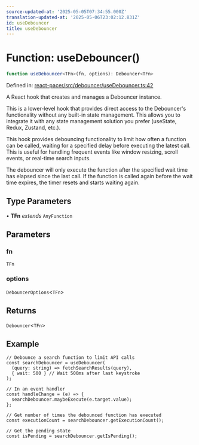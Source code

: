 ```yaml
---
source-updated-at: '2025-05-05T07:34:55.000Z'
translation-updated-at: '2025-05-06T23:02:12.831Z'
id: useDebouncer
title: useDebouncer
---
```


<!-- DO NOT EDIT: this page is autogenerated from the type comments -->

# Function: useDebouncer()

```ts
function useDebouncer<TFn>(fn, options): Debouncer<TFn>
```

Defined in: [react-pacer/src/debouncer/useDebouncer.ts:42](https://github.com/TanStack/pacer/blob/main/packages/react-pacer/src/debouncer/useDebouncer.ts#L42)

A React hook that creates and manages a Debouncer instance.

This is a lower-level hook that provides direct access to the Debouncer's functionality without
any built-in state management. This allows you to integrate it with any state management solution
you prefer (useState, Redux, Zustand, etc.).

This hook provides debouncing functionality to limit how often a function can be called,
waiting for a specified delay before executing the latest call. This is useful for handling
frequent events like window resizing, scroll events, or real-time search inputs.

The debouncer will only execute the function after the specified wait time has elapsed
since the last call. If the function is called again before the wait time expires, the
timer resets and starts waiting again.

## Type Parameters

• **TFn** *extends* `AnyFunction`

## Parameters

### fn

`TFn`

### options

`DebouncerOptions`\<`TFn`\>

## Returns

`Debouncer`\<`TFn`\>

## Example

```tsx
// Debounce a search function to limit API calls
const searchDebouncer = useDebouncer(
  (query: string) => fetchSearchResults(query),
  { wait: 500 } // Wait 500ms after last keystroke
);

// In an event handler
const handleChange = (e) => {
  searchDebouncer.maybeExecute(e.target.value);
};

// Get number of times the debounced function has executed
const executionCount = searchDebouncer.getExecutionCount();

// Get the pending state
const isPending = searchDebouncer.getIsPending();
```
